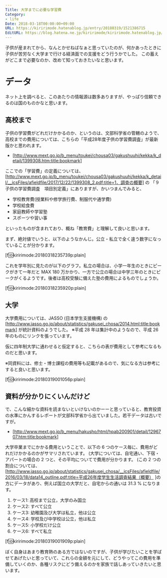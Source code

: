```yaml
---
Title: 大学までに必要な学習費
Category:
- life
Date: 2018-03-18T00:00:00+09:00
URL: https://kiririmode.hatenablog.jp/entry/20180319/1521386715
EditURL: https://blog.hatena.ne.jp/kiririmode/kiririmode.hatenablog.jp/atom/entry/17391345971627014559
---
```


子供が産まれてから、なんとかせねばなぁと思っていたのが、何かあったときに子供が苦労なく大学まで行ける経済面での支援をどう行うかでした。
この蓄えがどこまで必要なのか、改めて知っておきたいなと思います。

# データ

ネット上を調べると、このあたりの情報源は数多ありますが、やっぱり信頼できるのは国のものかなと思います。


## 高校まで

子供の学習費がどれだけかかるのか、というのは、文部科学省の管轄のようで、高校までの費用については、こちらの「平成28年度子供の学習費調査」が最新版かと思われます。

- [http://www.mext.go.jp/b_menu/toukei/chousa03/gakushuuhi/kekka/k_detail/1399308.htm:title:bookmark]

ここでの「学習費」の定義については、[http://www.mext.go.jp/b_menu/toukei/chousa03/gakushuuhi/kekka/k_detail/__icsFiles/afieldfile/2017/12/22/1399308_2.pdf:title=1．調査の概要] の
「９　子供の学習費調査　項目別定義」にありますが、かいつまんでみると、

- 学校教育費(授業料や修学旅行費、制服代や通学費)
- 学校給食費
- 家庭教師や学習塾
- スポーツや習い事

といったものが含まれており、概ね「教育費」と理解して良いと思います。


まず、絶対値でいうと、以下のようなかんじ。公立・私立で全く違う数字になっていることが分かります。

[f:id:kiririmode:20180318235739p:plain]

これを学年別に見たのが以下のグラフ。私立の場合は、小学一年生のときにピークがきて一年だと MAX 180 万かかり、一方で公立の場合は中学三年のときにピークがくるようです。後者は高校受験に備えた塾の費用によるものでしょうか。

[f:id:kiririmode:20180318235920p:plain]


## 大学

大学費用については、JASSO (日本学生支援機構) の [http://www.jasso.go.jp/about/statistics/gakusei_chosa/2014.html:title:bookmark] が統計資料のようでした。
※平成 28 年は集計中のようなので、平成 26 年のものにリンクを張っています。

仮に四年制大学に通わせると仮定すると、こちらの表が費用として参考になるものだと思います。

※同資料には、修士・博士課程の費用等も記載があるので、気になる方は参考にすると良いと思います。

[f:id:kiririmode:20180319001056p:plain]

## 資料が分かりにくいんだけど

で、こんな細かな資料を読まないといけないのかーーと思っていると、教育投資の水準にかんするレポートが文部科学省から出ていました。若干データは古いですが。

- [http://www.mext.go.jp/b_menu/hakusho/html/hpab200901/detail/1296707.htm:title:bookmark]

大学卒業までにかかる費用ということで、以下の 6 つのケース毎に、費用がどれだけかかるのかがサマリされています。
(大学については、自宅通い、下宿・アパートの場合の 2 つと、その平均についてで費用が分かります。
(この 2 つの割合については、[http://www.jasso.go.jp/about/statistics/gakusei_chosa/__icsFiles/afieldfile/2016/03/18/data14_outline.pdf:title=平成26年度学生生活調査結果（概要） ]の方にデータがあり、例えば国立の大学だと、自宅からの通いは 31.3 % になります。

1. ケース1: 高校まで公立，大学のみ国立
2. ケース2: すべて公立
3. ケース3: 幼稚園及び大学は私立，他は公立
4. ケース4: 学校及び中学校は公立，他は私立
5. ケース5: 小学校だけ公立
6. ケース6: すべて私立

[f:id:kiririmode:20180319001909p:plain]

ぼく自身はあまり教育熱のある方ではないのですが、子供が学びたいことを学ばせてあげたいと思っていて、これらの金額を元にして、どうやってこの費用を準備していくのか、各種リスクにどう備えるのかを家族で話しあっていきたいと思います。

